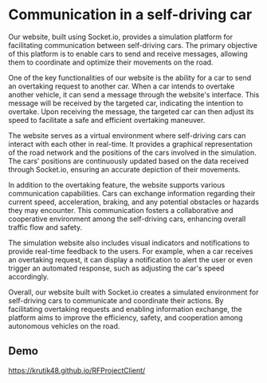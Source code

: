 # Communication in a self-driving car

Our website, built using Socket.io, provides a simulation platform for facilitating communication between self-driving cars. The primary objective of this platform is to enable cars to send and receive messages, allowing them to coordinate and optimize their movements on the road.

One of the key functionalities of our website is the ability for a car to send an overtaking request to another car. When a car intends to overtake another vehicle, it can send a message through the website's interface. This message will be received by the targeted car, indicating the intention to overtake. Upon receiving the message, the targeted car can then adjust its speed to facilitate a safe and efficient overtaking maneuver.

The website serves as a virtual environment where self-driving cars can interact with each other in real-time. It provides a graphical representation of the road network and the positions of the cars involved in the simulation. The cars' positions are continuously updated based on the data received through Socket.io, ensuring an accurate depiction of their movements.

In addition to the overtaking feature, the website supports various communication capabilities. Cars can exchange information regarding their current speed, acceleration, braking, and any potential obstacles or hazards they may encounter. This communication fosters a collaborative and cooperative environment among the self-driving cars, enhancing overall traffic flow and safety.

The simulation website also includes visual indicators and notifications to provide real-time feedback to the users. For example, when a car receives an overtaking request, it can display a notification to alert the user or even trigger an automated response, such as adjusting the car's speed accordingly.

Overall, our website built with Socket.io creates a simulated environment for self-driving cars to communicate and coordinate their actions. By facilitating overtaking requests and enabling information exchange, the platform aims to improve the efficiency, safety, and cooperation among autonomous vehicles on the road.


## Demo

https://krutik48.github.io/RFProjectClient/


